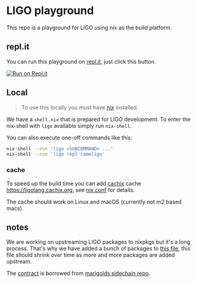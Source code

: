 # LIGO playground

This repo is a playground for LIGO using nix as the build platform.

## repl.it

You can run this playground on [repl.it](https://repl.it/), just click this button.

[![Run on Repl.it](https://repl.it/badge/github/ulrikstrid/replit-ligo)](https://repl.it/github/ulrikstrid/replit-ligo)

## Local

> To use this locally you must have [nix](https://nixos.org/) installed.

We have a `shell.nix` that is prepared for LIGO development. To enter the nix-shell with `ligo` available simply run `nix-shell`.

You can also execute one-off commands like this:

```sh
nix-shell --run 'ligo <SUBCOMMAND> ...'
nix-shell --run 'ligo repl cameligo'
```

### cache

To speed up the build time you can add [cachix](https://cachix.org) cache https://ligolang.cachix.org, see [nix.conf](./.config/nix/nix.conf) for details.

The cache should work on Linux and macOS (currently not m2 based macs).

## notes

We are working on upstreaming LIGO packages to nixpkgs but it's a long process.
That's why we have added a bunch of packages to [this file](./nix/default.nix), this file should shrink over time as more and more packages are added upstream.

The [contract](./consensus.mligo) is borrowed from [marigolds sidechain repo](https://github.com/marigold-dev/sidechains).
